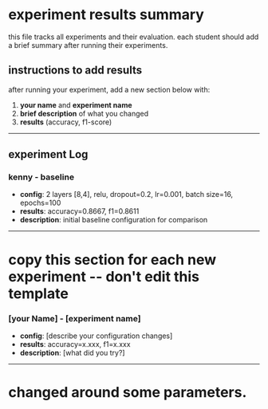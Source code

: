 # experiment results summary

this file tracks all experiments and their evaluation. each student should add a brief summary after running their experiments.

## instructions to add results

after running your experiment, add a new section below with:
1. **your name** and **experiment name**
2. **brief description** of what you changed
3. **results** (accuracy, f1-score)

---

## experiment Log

### kenny - baseline
- **config**: 2 layers [8,4], relu, dropout=0.2, lr=0.001, batch size=16, epochs=100
- **results**: accuracy=0.8667, f1=0.8611
- **description**: initial baseline configuration for comparison

---

# copy this section for each new experiment -- don't edit this template
### [your Name] - [experiment name]  
- **config**: [describe your configuration changes]
- **results**: accuracy=x.xxx, f1=x.xxx
- **description**: [what did you try?]

---
# changed around some parameters. 
<!-- add experiments summary above this line -->
